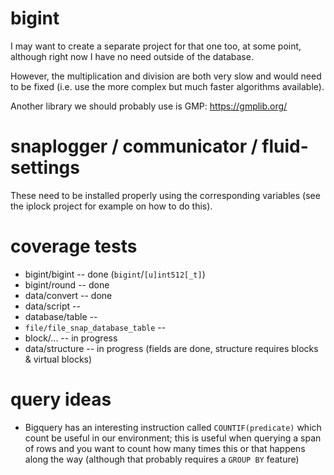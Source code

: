 
# bigint

I may want to create a separate project for that one too, at some point,
although right now I have no need outside of the database.

However, the multiplication and division are both very slow and would need
to be fixed (i.e. use the more complex but much faster algorithms available).

Another library we should probably use is GMP:
https://gmplib.org/

# snaplogger / communicator / fluid-settings

These need to be installed properly using the corresponding variables
(see the iplock project for example on how to do this).

# coverage tests

* bigint/bigint -- done (`bigint`/`[u]int512[_t]`)
* bigint/round -- done
* data/convert -- done
* data/script -- 
* database/table -- 
* `file/file_snap_database_table` -- 
* block/... -- in progress
* data/structure -- in progress (fields are done, structure requires blocks & virtual blocks)

# query ideas

* Bigquery has an interesting instruction called `COUNTIF(predicate)` which
  count be useful in our environment; this is useful when querying a span of
  rows and you want to count how many times this or that happens along the
  way (although that probably requires a `GROUP BY` feature)

